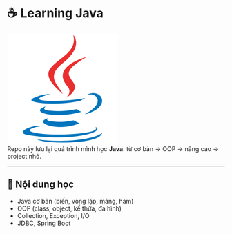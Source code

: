 # ☕ Learning Java

![Java Logo](https://raw.githubusercontent.com/devicons/devicon/master/icons/java/java-original.svg)  
Repo này lưu lại quá trình mình học **Java**: từ cơ bản → OOP → nâng cao → project nhỏ.

---

## 📖 Nội dung học
- Java cơ bản (biến, vòng lặp, mảng, hàm)
- OOP (class, object, kế thừa, đa hình)
- Collection, Exception, I/O
- JDBC, Spring Boot

